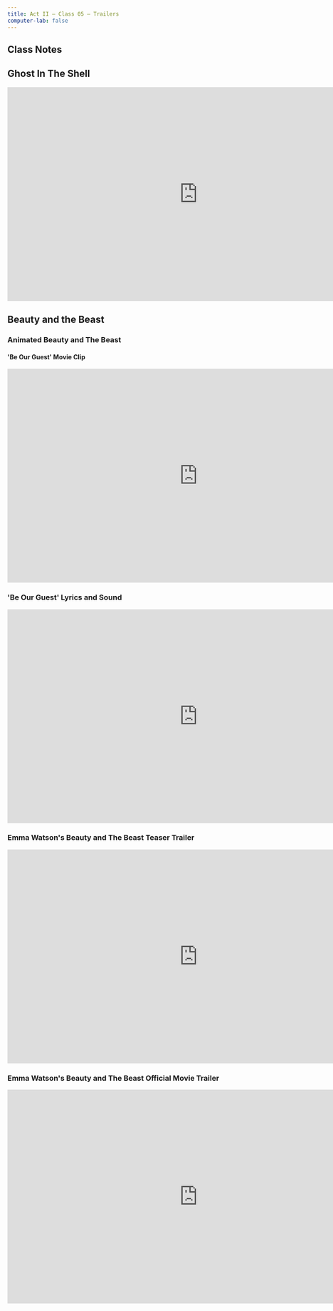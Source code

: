 ```yaml
---
title: Act II — Class 05 — Trailers
computer-lab: false
---
```


## Class Notes

## Ghost In The Shell

<iframe width="854" height="480" src="https://www.youtube.com/embed/G4VmJcZR0Yg" frameborder="0" allowfullscreen></iframe>

## Beauty and the Beast

### Animated Beauty and The Beast

#### 'Be Our Guest' Movie Clip

<iframe width="854" height="480" src="https://www.youtube.com/embed/afzmwAKUppU" frameborder="0" allowfullscreen></iframe>

### 'Be Our Guest' Lyrics and Sound

<iframe width="854" height="480" src="https://www.youtube.com/embed/ASEdQLVIXRo" frameborder="0" allowfullscreen></iframe>

### Emma Watson's Beauty and The Beast Teaser Trailer

<iframe width="854" height="480" src="https://www.youtube.com/embed/c38r-SAnTWM" frameborder="0" allowfullscreen></iframe>

### Emma Watson's Beauty and The Beast  Official Movie Trailer

<iframe width="854" height="480" src="https://www.youtube.com/embed/OvW_L8sTu5E" frameborder="0" allowfullscreen></iframe>

